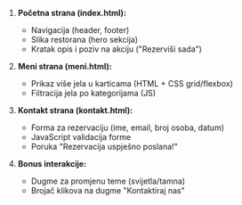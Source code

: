 1. **Početna strana (index.html):**
   - Navigacija (header, footer)
   - Slika restorana (hero sekcija)
   - Kratak opis i poziv na akciju ("Rezerviši sada")

2. **Meni strana (meni.html):**
   - Prikaz više jela u karticama (HTML + CSS grid/flexbox)
   - Filtracija jela po kategorijama (JS)

3. **Kontakt strana (kontakt.html):**
   - Forma za rezervaciju (ime, email, broj osoba, datum)
   - JavaScript validacija forme
   - Poruka "Rezervacija uspješno poslana!"

4. **Bonus interakcije:**
   - Dugme za promjenu teme (svijetla/tamna)
   - Brojač klikova na dugme "Kontaktiraj nas"